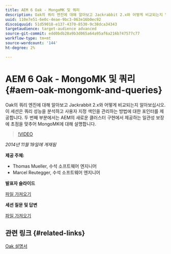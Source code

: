 ```yaml
---
title: AEM 6 Oak - MongoMK 및 쿼리
description: Oak의 쿼리 엔진에 대해 알아보고 Jackrabbit 2.x와 어떻게 비교되는지 알아보십시오. 이 세션은 쿼리 성능을 분석하고 사용자 지정 색인을 관리하는 방법에 대한 포인터를 제공합니다. 두 번째 부분에서는 AEM의 새로운 클러스터 구현에서 제공하는 일관성 보장에 초점을 맞추어 MongoMK에 대해 설명합니다.
uuid: 110e7e51-6e0c-4eae-9bc3-063e16b0ec92
discoiquuid: 51d59018-e137-4370-8530-9c38dca34343
targetaudience: target-audience advanced
source-git-commit: edd0bdb28a9b3d065a64a95af6a216b747577c77
workflow-type: tm+mt
source-wordcount: '144'
ht-degree: 2%

---
```


# AEM 6 Oak - MongoMK 및 쿼리{#aem-oak-mongomk-and-queries}

Oak의 쿼리 엔진에 대해 알아보고 Jackrabbit 2.x와 어떻게 비교되는지 알아보십시오. 이 세션은 쿼리 성능을 분석하고 사용자 지정 색인을 관리하는 방법에 대한 포인터를 제공합니다. 두 번째 부분에서는 AEM의 새로운 클러스터 구현에서 제공하는 일관성 보장에 초점을 맞추어 MongoMK에 대해 설명합니다.

>[!VIDEO](https://video.tv.adobe.com/v/19402/?quality=9)

*2014년 11월 19일에 게재됨*

**제공 주체:**

* Thomas Mueller, 수석 소프트웨어 엔지니어
* Marcel Reutegger, 수석 소프트웨어 엔지니어

**발표자 슬라이드**

[파일 가져오기](assets/aem-6-oak-mongomk-and-queries.pdf)

**세션 질문 및 답변**

[파일 가져오기](assets/q-a-11-19-14-gem-session-oak.pdf)

## 관련 링크 {#related-links}

[Oak 설명서](http://jackrabbit.apache.org/oak/docs/)

<!--
[Get back to the Overview](https://helpx.adobe.com/experience-manager/kt/eseminars/gems/aem-index.html)
-->
